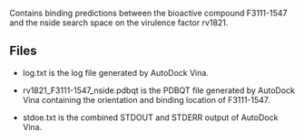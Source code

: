 Contains binding predictions between the bioactive compound F3111-1547 and the nside search space on the virulence factor rv1821.

## Files

- log.txt is the log file generated by AutoDock Vina.

- rv1821_F3111-1547_nside.pdbqt is the PDBQT file generated by AutoDock Vina containing the orientation and binding location of F3111-1547.

- stdoe.txt is the combined STDOUT and STDERR output of AutoDock Vina.

